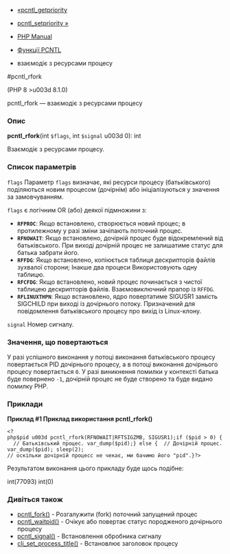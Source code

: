 - [«pcntl_getpriority](function.pcntl-getpriority.md)
- [pcntl_setpriority »](function.pcntl-setpriority.md)

- [PHP Manual](index.md)
- [Функції PCNTL](ref.pcntl.md)
- взаємодіє з ресурсами процесу

#pcntl_rfork

(PHP 8 \>u003d 8.1.0)

pcntl_rfork — взаємодіє з ресурсами процесу

### Опис

**pcntl_rfork**(int `$flags`, int `$signal` u003d 0): int

Взаємодіє з ресурсами процесу.

### Список параметрів

`flags`
Параметр `flags` визначає, які ресурси процесу
(батьківського) поділяються новим процесом (дочірнім) або
ініціалізуються у значення за замовчуванням.

`flags` є логічним OR (або) деякої підмножини з:

- **`RFPROC`**: Якщо встановлено, створюється новий процес; в протилежному
у разі зміни зачіпають поточний процес.
- **`RFNOWAIT`**: Якщо встановлено, дочірній процес буде відокремлений від
батьківського. При виході дочірній процес не залишатиме статус
для батька забрати його.
- **`RFFDG`**: Якщо встановлено, копіюється таблиця дескрипторів
файлів зухвалої сторони; Інакше два процеси
Використовують одну таблицю.
- **`RFCFDG`**: Якщо встановлено, новий процес починається з чистої
таблицею дескрипторів файлів. Взаємовиключний прапор із `RFFDG`.
- **`RFLINUXTHPN`**: Якщо встановлено, ядро повертатиме SIGUSR1
замість SIGCHILD при виході із дочірнього потоку. Призначений для
повідомлення батьківського процесу про вихід із Linux-клону.

`signal`
Номер сигналу.

### Значення, що повертаються

У разі успішного виконання у потоці виконання батьківського процесу
повертається PID дочірнього процесу, а в потоці виконання дочірнього
процесу повертається `0`. У разі виникнення помилки у контексті
батька буде повернено `-1`, дочірній процес не буде створено та буде
видано помилку PHP.

### Приклади

**Приклад #1 Приклад використання **pcntl_rfork()****

` <?php$pid u003d pcntl_rfork(RFNOWAIT|RFTSIGZMB, SIGUSR1);if ($pid > 0) {  // Батьківський процес. var_dump($pid);} else {  // Дочірній процес. var_dump($pid); sleep(2); // оскільки дочірній процесс не чекає, ми бачимо його "pid".}?> `

Результатом виконання цього прикладу буде щось подібне:

int(77093)
int(0)

### Дивіться також

- [pcntl_fork()](function.pcntl-fork.md) - Розгалужити (fork) поточний
запущений процес
- [pcntl_waitpid()](function.pcntl-waitpid.md) - Очікує або
повертає статус породженого дочірнього процесу
- [pcntl_signal()](function.pcntl-signal.md) - Встановлення обробника
сигналу
- [cli_set_process_title()](function.cli-set-process-title.md) -
Встановлює заголовок процесу
